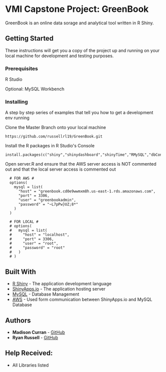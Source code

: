 # VMI Capstone Project: GreenBook

GreenBook is an online data sorage and analytical tool written in R Shiny.

## Getting Started

These instructions will get you a copy of the project up and running on your local machine for development and testing purposes.

### Prerequisites

R Studio

Optional: MySQL Workbench

### Installing

A step by step series of examples that tell you how to get a development env running

Clone the Master Branch onto your local machine
```
https://github.com/russellrl19/GreenBook.git
```
Install the R packages in R Studio's Console

```
install.packages(c("shiny","shinydashboard","shinyTime","RMySQL","dbConnect","DBI","gWidgets","shinyjs","shinyalert","shinyBS","plotly","ggplot2","scales","glue","grid","RColorBrewer","rmarkdown","png","jpeg","sodium"))
```

Open server.R and ensure that the AWS server access is NOT commented out and that the local server access is commented out
```
  # FOR AWS #
  options(
    mysql = list(
      "host" = "greenbook.cd0e9wwmxm8h.us-east-1.rds.amazonaws.com",
      "port" = 3306,
      "user" = "greenbookadmin",
      "password" = "~L7pPw}UZ;8*"
    )
  )

  # FOR LOCAL #
  # options(
  #   mysql = list(
  #     "host" = "localhost",
  #     "port" = 3306,
  #     "user" = "root",
  #     "password" = "root"
  #   )
  # )
```

## Built With

* [R Shiny](https://shiny.rstudio.com/) - The application development language
* [ShinyApps.io](https://www.shinyapps.io/) - The application hosting server
* [MySQL](https://www.mysql.com/) - Database Management
* [AWS](https://console.aws.amazon.com/rds/home?region=us-east-1) - Used form communication between ShinyApps.io and MySQL Database

## Authors

* **Madison Curran** - [GitHub](https://github.com/curryrann)
* **Ryan Russell** - [GitHub](https://github.com/russellrl19)

## Help Received:

* All Libraries listed
